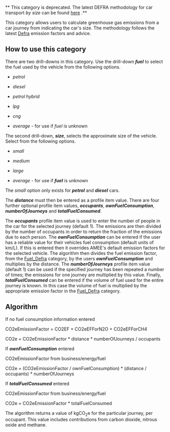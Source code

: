 ** This category is deprecated. The latest DEFRA methodology for car
transport *by size* can be found
[here](DEFRA_road_transport_methodology_by_vehicle_size) .**

This category allows users to calculate greenhouse gas emissions from a
car journey from indicating the car's size. The methodology follows the
latest
[Defra](http://www.defra.gov.uk/environment/business/reporting/conversion-factors.htm)
emission factors and advice.

## How to use this category

There are two drill-downs in this category. Use the drill-down
***fuel*** to select the fuel used by the vehicle from the following
options.

  - *petrol*

<!-- end list -->

  - *diesel*

<!-- end list -->

  - *petrol hybrid*

<!-- end list -->

  - *lpg*

<!-- end list -->

  - *cng*

<!-- end list -->

  - *average* - for use if *fuel* is unknown

The second drill-down, ***size***, selects the approximate size of the
vehicle. Select from the following options.

  - *small*

<!-- end list -->

  - *medium*

<!-- end list -->

  - *large*

<!-- end list -->

  - *average* - for use if ***fuel*** is unknown

The *small* option only exists for ***petrol*** and ***diesel*** cars.

The ***distance*** must then be entered as a profile item value. There
are four further optional profile item values, ***occupants***,
***ownFuelConsumption***, ***numberOfJourneys*** and
***totalFuelConsumed***.

The ***occupants*** profile item value is used to enter the number of
people in the car for the selected journey (default 1). The emissions
are then divided by the number of occupants in order to return the
fraction of the emissions due to each person. The
***ownFuelConsumption*** can be entered if the user has a reliable value
for their vehicles fuel consumption (default units of km/L). If this is
entered then it overrides AMEE's default emission factors for the
selected vehicle. The algorithm then divides the fuel emission factor,
from the [Fuel\_Defra](Fuel_Defra) category, by the users
***ownFuelConsumption*** and multiplies by the distance. The
***numberOfJourneys*** profile item value (default 1) can be used if the
specified journey has been repeated a number of times; the emissions for
one journey are multiplied by this value. Finally,
***totalFuelConsumed*** can be entered if the volume of fuel used for
the entire journey is known. In this case the volume of fuel is
multiplied by the appropriate emission factor in the
[Fuel\_Defra](Fuel_Defra) category.

## Algorithm

If no fuel consumption information entered

CO2eEmissionFactor = CO2EF + CO2eEFForN2O + CO2eEFForCH4

CO2e = CO2eEmissionFactor \* distance \* numberOfJourneys / occupants

If ***ownFuelConsumption*** entered

CO2eEmissionFactor from business/energy/fuel

CO2e = (CO2eEmissionFactor / ownFuelConsumption) \* (distance /
occupants) \* numberOfJourneys

If ***totalFuelConsumed*** entered

CO2eEmissionFactor from business/energy/fuel

CO2e = CO2eEmissionFactor \* totalFuelConsumed

The algorithm returns a value of kgCO<sub>2</sub>e for the particular journey,
per occupant. This value includes contributions from carbon dioxide,
nitrous oxide and methane.
